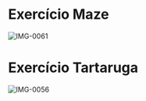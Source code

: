 # Exercício Maze
![IMG-0061](https://user-images.githubusercontent.com/114263921/192063777-b111491c-1839-42d5-8cf4-6e93b905f178.jpg)
# Exercício Tartaruga
![IMG-0056](https://user-images.githubusercontent.com/114263921/192064093-eaa96509-bc2b-4ff6-8dcf-bbb09cb14a9e.jpg)
